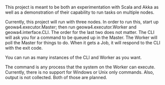 This project is meant to be both an experimentation with Scala and Akka as well as a demonstration of their capability to run tasks on multiple nodes.

Currently, this project will run with three nodes. In order to run this, start up geowa4.executor.Master; then run geowa4.executor.Worker and geowa4.interface.CLI. The order for the last two does not matter. The CLI will ask you for a command to be queued up in the Master. The Worker will poll the Master for things to do. When it gets a Job, it will respond to the CLI with the exit code.

You can run as many instances of the CLI and Worker as you want. 

The command is any process that the system on the Worker can execute. Currently, there is no support for Windows or Unix only commands. Also, output is not collected. Both of those are planned.
